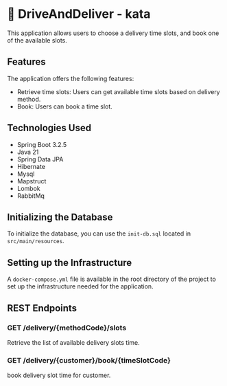 # 🚚 DriveAndDeliver - kata

This application allows users to choose a delivery time slots, and book one of the available slots.

## Features

The application offers the following features:

- Retrieve time slots: Users can get available time slots based on delivery method.
- Book: Users can book a time slot.

## Technologies Used

- Spring Boot 3.2.5
- Java 21
- Spring Data JPA
- Hibernate
- Mysql
- Mapstruct
- Lombok
- RabbitMq

## Initializing the Database

To initialize the database, you can use the `init-db.sql` located in `src/main/resources`.

## Setting up the Infrastructure

A `docker-compose.yml` file is available in the root directory of the project to set up the infrastructure needed for the application.

## REST Endpoints

### GET /delivery/{methodCode}/slots

Retrieve the list of available delivery slots time.

### GET /delivery/{customer}/book/{timeSlotCode}

book delivery slot time for customer.